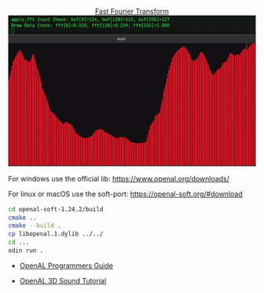 <p align="center">
    <a href="main.odin">
        Fast Fourier Transform
    </a>
    <a href="main.odin">
        <img src="preview.gif" alt="fft" width="960">
    </a>
</p>

For windows use the official lib: https://www.openal.org/downloads/

For linux or macOS use the soft-port: https://openal-soft.org/#download

```bash
cd openal-soft-1.24.2/build
cmake ..
cmake --build .
cp libopenal.1.dylib ../../
cd ...
odin run .
```

- [OpenAL Programmers Guide](http://openal.org/documentation/OpenAL_Programmers_Guide.pdf)

- [OpenAL 3D Sound Tutorial](https://rastertek.com/gl4linuxtut57.html)
